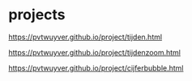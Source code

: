 # projects

https://pvtwuyver.github.io/project/tijden.html

https://pvtwuyver.github.io/project/tijdenzoom.html

https://pvtwuyver.github.io/project/cijferbubble.html
